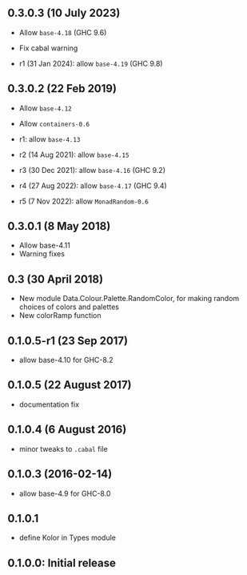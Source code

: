 0.3.0.3 (10 July 2023)
---------------------

- Allow `base-4.18` (GHC 9.6)
- Fix cabal warning

- r1 (31 Jan 2024): allow `base-4.19` (GHC 9.8)

0.3.0.2 (22 Feb 2019)
---------------------

- Allow `base-4.12`
- Allow `containers-0.6`

- r1: allow `base-4.13`
- r2 (14 Aug 2021): allow `base-4.15`
- r3 (30 Dec 2021): allow `base-4.16` (GHC 9.2)
- r4 (27 Aug 2022): allow `base-4.17` (GHC 9.4)
- r5 (7 Nov 2022): allow `MonadRandom-0.6`

0.3.0.1 (8 May 2018)
--------------------

- Allow base-4.11
- Warning fixes

0.3 (30 April 2018)
-------------------

- New module Data.Colour.Palette.RandomColor, for making random
  choices of colors and palettes
- New colorRamp function

0.1.0.5-r1 (23 Sep 2017)
------------------------

- allow base-4.10 for GHC-8.2

0.1.0.5 (22 August 2017)
------------------------

- documentation fix

0.1.0.4 (6 August 2016)
-----------------------

- minor tweaks to `.cabal` file

0.1.0.3 (2016-02-14)
-------

- allow base-4.9 for GHC-8.0

0.1.0.1
--------

- define Kolor in Types module

0.1.0.0: Initial release
------------------------
